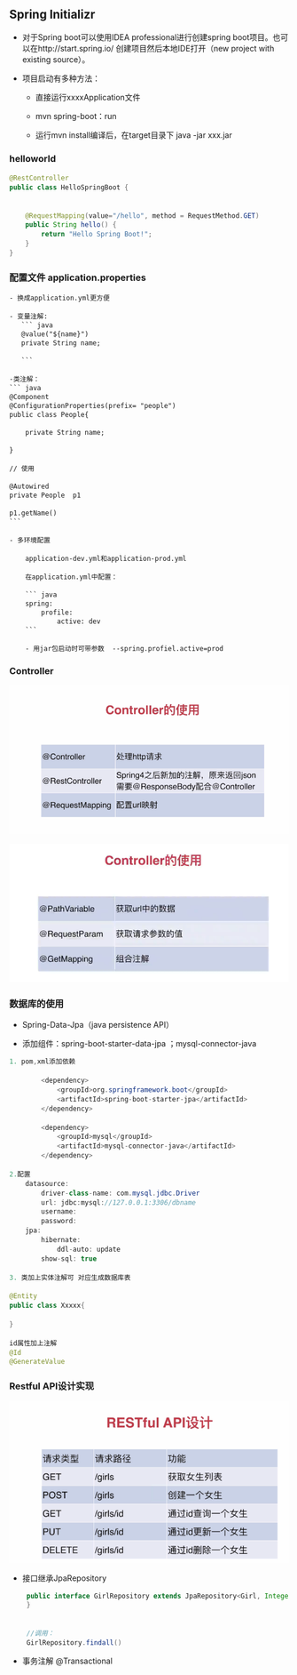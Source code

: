 ## Spring Initializr

- 对于Spring boot可以使用IDEA professional进行创建spring boot项目。也可以在http://start.spring.io/  创建项目然后本地IDE打开（new project with existing source）。

- 项目启动有多种方法：

    - 直接运行xxxxApplication文件

	- mvn  spring-boot：run

	- 运行mvn  install编译后，在target目录下 java -jar  xxx.jar

### helloworld

``` java
@RestController
public class HelloSpringBoot {


    @RequestMapping(value="/hello", method = RequestMethod.GET)
    public String hello() {
        return "Hello Spring Boot!";
    }
}

```

### 配置文件 application.properties

    - 换成application.yml更方便

	- 变量注解:   
	   ``` java
	   @value("${name}")
	   private String name;

	   ```

	-类注解：
	``` java
	@Component
	@ConfigurationProperties(prefix= "people")
	public class People{

		private String name;

	}

	// 使用

	@Autowired
	private People  p1

	p1.getName()
	```

	- 多环境配置

	    application-dev.yml和application-prod.yml

		在application.yml中配置：

		``` java
		spring:
		    profile:
			    active: dev
		```

		- 用jar包启动时可带参数  --spring.profiel.active=prod

### Controller

![RestController](images/controller-1.png)

![param](images/controller-2.png)


### 数据库的使用

- Spring-Data-Jpa（java persistence API）

- 添加组件：spring-boot-starter-data-jpa ；mysql-connector-java

``` java
1. pom,xml添加依赖

		<dependency>
			<groupId>org.springframework.boot</groupId>
			<artifactId>spring-boot-starter-jpa</artifactId>
		</dependency>

		<dependency>
			<groupId>mysql</groupId>
			<artifactId>mysql-connector-java</artifactId>
		</dependency>

2.配置
    datasource:
        driver-class-name: com.mysql.jdbc.Driver
        url: jdbc:mysql://127.0.0.1:3306/dbname
        username:
        password:
    jpa:
        hibernate:
            ddl-auto: update
        show-sql: true

3. 类加上实体注解可 对应生成数据库表

@Entity
public class Xxxxx{

}

id属性加上注解
@Id
@GenerateValue
```


### Restful API设计实现

![resyful-api](images/restfulapi.png)

- 接口继承JpaRepository
    ``` java
     public interface GirlRepository extends JpaRepository<Girl, Integer> {
     }


     //调用：
     GirlRepository.findall()
    ```

- 事务注解  @Transactional
